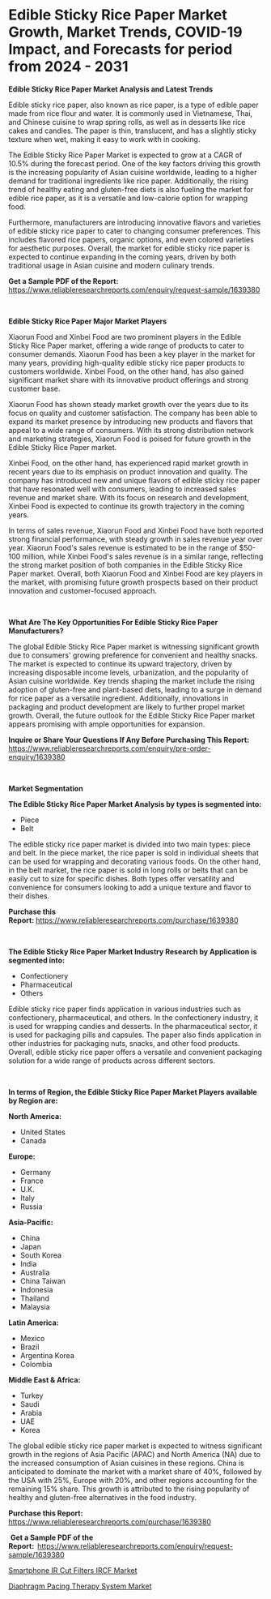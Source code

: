 <p><h1>Edible Sticky Rice Paper Market Growth, Market Trends, COVID-19 Impact, and Forecasts for period from 2024 - 2031</h1></p><p><strong>Edible Sticky Rice Paper Market Analysis and Latest Trends</strong></p>
<p><p>Edible sticky rice paper, also known as rice paper, is a type of edible paper made from rice flour and water. It is commonly used in Vietnamese, Thai, and Chinese cuisine to wrap spring rolls, as well as in desserts like rice cakes and candies. The paper is thin, translucent, and has a slightly sticky texture when wet, making it easy to work with in cooking.</p><p>The Edible Sticky Rice Paper Market is expected to grow at a CAGR of 10.5% during the forecast period. One of the key factors driving this growth is the increasing popularity of Asian cuisine worldwide, leading to a higher demand for traditional ingredients like rice paper. Additionally, the rising trend of healthy eating and gluten-free diets is also fueling the market for edible rice paper, as it is a versatile and low-calorie option for wrapping food.</p><p>Furthermore, manufacturers are introducing innovative flavors and varieties of edible sticky rice paper to cater to changing consumer preferences. This includes flavored rice papers, organic options, and even colored varieties for aesthetic purposes. Overall, the market for edible sticky rice paper is expected to continue expanding in the coming years, driven by both traditional usage in Asian cuisine and modern culinary trends.</p></p>
<p><strong>Get a Sample PDF of the Report:&nbsp;</strong> <a href="https://www.reliableresearchreports.com/enquiry/request-sample/1639380">https://www.reliableresearchreports.com/enquiry/request-sample/1639380</a></p>
<p>&nbsp;</p>
<p><strong>Edible Sticky Rice Paper Major Market Players</strong></p>
<p><p>Xiaorun Food and Xinbei Food are two prominent players in the Edible Sticky Rice Paper market, offering a wide range of products to cater to consumer demands. Xiaorun Food has been a key player in the market for many years, providing high-quality edible sticky rice paper products to customers worldwide. Xinbei Food, on the other hand, has also gained significant market share with its innovative product offerings and strong customer base.</p><p>Xiaorun Food has shown steady market growth over the years due to its focus on quality and customer satisfaction. The company has been able to expand its market presence by introducing new products and flavors that appeal to a wide range of consumers. With its strong distribution network and marketing strategies, Xiaorun Food is poised for future growth in the Edible Sticky Rice Paper market.</p><p>Xinbei Food, on the other hand, has experienced rapid market growth in recent years due to its emphasis on product innovation and quality. The company has introduced new and unique flavors of edible sticky rice paper that have resonated well with consumers, leading to increased sales revenue and market share. With its focus on research and development, Xinbei Food is expected to continue its growth trajectory in the coming years.</p><p>In terms of sales revenue, Xiaorun Food and Xinbei Food have both reported strong financial performance, with steady growth in sales revenue year over year. Xiaorun Food's sales revenue is estimated to be in the range of $50-100 million, while Xinbei Food's sales revenue is in a similar range, reflecting the strong market position of both companies in the Edible Sticky Rice Paper market. Overall, both Xiaorun Food and Xinbei Food are key players in the market, with promising future growth prospects based on their product innovation and customer-focused approach.</p></p>
<p>&nbsp;</p>
<p><strong>What Are The Key Opportunities For Edible Sticky Rice Paper Manufacturers?</strong></p>
<p><p>The global Edible Sticky Rice Paper market is witnessing significant growth due to consumers' growing preference for convenient and healthy snacks. The market is expected to continue its upward trajectory, driven by increasing disposable income levels, urbanization, and the popularity of Asian cuisine worldwide. Key trends shaping the market include the rising adoption of gluten-free and plant-based diets, leading to a surge in demand for rice paper as a versatile ingredient. Additionally, innovations in packaging and product development are likely to further propel market growth. Overall, the future outlook for the Edible Sticky Rice Paper market appears promising with ample opportunities for expansion.</p></p>
<p><strong>Inquire or Share Your Questions If Any Before Purchasing This Report:</strong> <a href="https://www.reliableresearchreports.com/enquiry/pre-order-enquiry/1639380">https://www.reliableresearchreports.com/enquiry/pre-order-enquiry/1639380</a></p>
<p>&nbsp;</p>
<p><strong>Market Segmentation</strong></p>
<p><strong>The Edible Sticky Rice Paper Market Analysis by types is segmented into:</strong></p>
<p><ul><li>Piece</li><li>Belt</li></ul></p>
<p><p>The edible sticky rice paper market is divided into two main types: piece and belt. In the piece market, the rice paper is sold in individual sheets that can be used for wrapping and decorating various foods. On the other hand, in the belt market, the rice paper is sold in long rolls or belts that can be easily cut to size for specific dishes. Both types offer versatility and convenience for consumers looking to add a unique texture and flavor to their dishes.</p></p>
<p><strong>Purchase this Report:&nbsp;</strong><a href="https://www.reliableresearchreports.com/purchase/1639380">https://www.reliableresearchreports.com/purchase/1639380</a></p>
<p>&nbsp;</p>
<p><strong>The Edible Sticky Rice Paper Market Industry Research by Application is segmented into:</strong></p>
<p><ul><li>Confectionery</li><li>Pharmaceutical</li><li>Others</li></ul></p>
<p><p>Edible sticky rice paper finds application in various industries such as confectionery, pharmaceutical, and others. In the confectionery industry, it is used for wrapping candies and desserts. In the pharmaceutical sector, it is used for packaging pills and capsules. The paper also finds application in other industries for packaging nuts, snacks, and other food products. Overall, edible sticky rice paper offers a versatile and convenient packaging solution for a wide range of products across different sectors.</p></p>
<p>&nbsp;</p>
<p><strong>In terms of Region, the Edible Sticky Rice Paper Market Players available by Region are:</strong></p>
<p>
    <p> <strong> North America: </strong>
        <ul>
            <li>United States</li>
            <li>Canada</li>
        </ul>
        </p> 
    <p> <strong> Europe: </strong>
        <ul>
            <li>Germany</li>
            <li>France</li>
            <li>U.K.</li>
            <li>Italy</li>
            <li>Russia</li>
        </ul>
        </p> 
    <p> <strong> Asia-Pacific: </strong>
        <ul>
            <li>China</li>
            <li>Japan</li>
            <li>South Korea</li>
            <li>India</li>
            <li>Australia</li>
            <li>China Taiwan</li>
            <li>Indonesia</li>
            <li>Thailand</li>
            <li>Malaysia</li>
        </ul>
        </p> 
    <p> <strong> Latin America: </strong>
        <ul>
            <li>Mexico</li>
            <li>Brazil</li>
            <li>Argentina Korea</li>
            <li>Colombia</li>
        </ul>
        </p> 
    <p> <strong> Middle East & Africa: </strong>
        <ul>
            <li>Turkey</li>
            <li>Saudi</li>
            <li>Arabia</li>
            <li>UAE</li>
            <li>Korea</li>
        </ul>
    </p>
    </p>
<p><p>The global edible sticky rice paper market is expected to witness significant growth in the regions of Asia Pacific (APAC) and North America (NA) due to the increased consumption of Asian cuisines in these regions. China is anticipated to dominate the market with a market share of 40%, followed by the USA with 25%, Europe with 20%, and other regions accounting for the remaining 15% share. This growth is attributed to the rising popularity of healthy and gluten-free alternatives in the food industry.</p></p>
<p><strong>Purchase this Report: </strong><a href="https://www.reliableresearchreports.com/purchase/1639380">https://www.reliableresearchreports.com/purchase/1639380</a></p>
<p>&nbsp;<strong>Get a Sample PDF of the Report:&nbsp;&nbsp;</strong><a href="https://www.reliableresearchreports.com/enquiry/request-sample/1639380">https://www.reliableresearchreports.com/enquiry/request-sample/1639380</a></p>
<p><strong></strong></p>
<p><p><a href="https://view.publitas.com/reportprime-1/smartphone-ir-cut-filters-ircf-market-centers-on-aspects-such-as-market-growth-market-share-market-opportunity-and-projected-forecasts-spanning-from-2024-to-2031/">Smartphone IR Cut Filters IRCF Market</a></p><p><a href="https://woozy-pyroraptor-a1f.notion.site/Diaphragm-Pacing-Therapy-System-Market-Size-Reflecting-a-Forecast-Till-2031-Market-By-Type-By-Appl-d30ccc1578c74a69947539aa19c44694">Diaphragm Pacing Therapy System Market</a></p></p>
